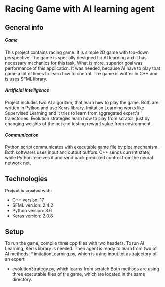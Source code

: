 # Racing Game with AI learning agent

## General info

##### Game
This project contains racing game. It is simple 2D game with top-down perspective. The game is specially designed for AI learning and it has necessary mechanics for this task. What is more, superior goal was performance of this application. It was needed, because AI have to play that game a lot of times to learn how to control. The game is written in C++ and is uses SFML library.

##### Artificial Intelligence
Project includes two AI algorithm, that learn how to play the game. Both are written in Python and use Keras library. Imitation Learning works like Supervised Learning and it tries to learn from aggregated expert's trajectories. Evolution strategies learn how to play from scratch, just by changing weights of the net and testing reward value from environment. 

##### Communication
Python script communicates with executable game file by pipe mechanism. Both softwares uses input and output buffors. C++ sends current state, while Python receives it and send back predicted control from the neural network net.


## Technologies

Project is created with:
* C++ version: 17
* SFML version: 2.4.2
* Python version: 3.6
* Keras version: 2.0.8


## Setup
To run the game, compile three cpp files with two headers.
To run AI Learning, Keras library is needed. Then agent is ready to learn from two of AI methods: * imitationLearning.py, which is using input.txt as trajectory of an expert 
* evolutionStrategy.py, which learns from scratch
Both methods are using three executable files of the game, which are located in the same directory. 



